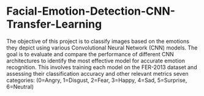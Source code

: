 # Facial-Emotion-Detection-CNN-Transfer-Learning
The objective of this project is to classify images based on the emotions they depict using various
Convolutional Neural Network (CNN) models. The goal is to evaluate and compare the performance of
different CNN architectures to identify the most effective model for accurate emotion recognition. This
involves training each model on the FER-2013 dataset and assessing their classification accuracy and
other relevant metrics
seven categories: (0=Angry, 1=Disgust, 2=Fear, 3=Happy, 4=Sad, 5=Surprise, 6=Neutral)
